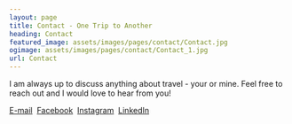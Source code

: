 ```yaml
---
layout: page
title: Contact - One Trip to Another
heading: Contact
featured_image: assets/images/pages/contact/Contact.jpg
ogimage: assets/images/pages/contact/Contact_1.jpg
url: Contact
---
```

    
I am always up to discuss anything about travel - your or mine. Feel free to reach out and I would love to hear from you!<br>

<a href = "mailto: chinmay.nema1993@gmail.com">E-mail</a> &nbsp;<a href = "https://www.facebook.com/chinmay.nema">Facebook</a> &nbsp;<a href = "https://www.instagram.com/onetriptoanother/">Instagram</a> &nbsp;<a href = "https://www.linkedin.com/in/chinmay-nema/">LinkedIn</a>
